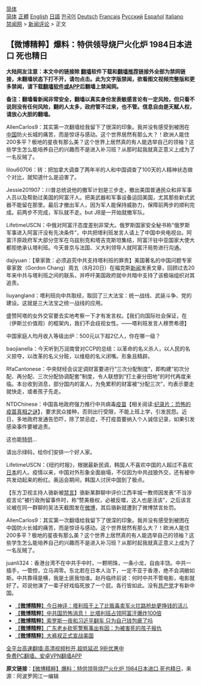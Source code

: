  <!-- 面包屑导航 --> <div class="breadcrumb"><!-- GTranslate: https://gtranslate.io/ -->  <div class="switcher notranslate">  <div class="selected">  <a href="#" onclick="return false;"> 简体</a>  </div>  <div class="option">  <a href="https://www.bannedbook.org" onclick="doGTranslate('zh-CN|zh-CN');jQuery('div.switcher div.selected a').html(jQuery(this).html());return false;" title="简体中文" class="nturl selected"> 简体</a>  <a href="https://www.bannedbook.org/zh-tw/" onclick="doGTranslate('zh-CN|zh-TW');jQuery('div.switcher div.selected a').html(jQuery(this).html());return false;" title="繁體中文" class="nturl"> 正體</a>  <a href="https://www.bannedbook.org/en/" onclick="doGTranslate('zh-CN|en');jQuery('div.switcher div.selected a').html(jQuery(this).html());return false;" title="English" class="nturl"> English</a>  <a href="https://www.bannedbook.org/ja/" onclick="doGTranslate('zh-CN|ja');jQuery('div.switcher div.selected a').html(jQuery(this).html());return false;" title="日本語" class="nturl"> 日語</a>  <a href="https://www.bannedbook.org/ko/" onclick="doGTranslate('zh-CN|ko');jQuery('div.switcher div.selected a').html(jQuery(this).html());return false;" title="한국어" class="nturl"> 한국어</a>  <a href="https://www.bannedbook.org/de/" onclick="doGTranslate('zh-CN|de');jQuery('div.switcher div.selected a').html(jQuery(this).html());return false;" title="Deutsch" class="nturl"> Deutsch</a>  <a href="https://www.bannedbook.org/fr/" onclick="doGTranslate('zh-CN|fr');jQuery('div.switcher div.selected a').html(jQuery(this).html());return false;" title="Français" class="nturl"> Français</a>  <a href="https://www.bannedbook.org/ru/" onclick="doGTranslate('zh-CN|ru');jQuery('div.switcher div.selected a').html(jQuery(this).html());return false;" title="Русский" class="nturl"> Русский</a>  <a href="https://www.bannedbook.org/es/" onclick="doGTranslate('zh-CN|es');jQuery('div.switcher div.selected a').html(jQuery(this).html());return false;" title="Español" class="nturl"> Español</a>  <a href="https://www.bannedbook.org/it/" onclick="doGTranslate('zh-CN|it');jQuery('div.switcher div.selected a').html(jQuery(this).html());return false;" title="Italiano" class="nturl"> Italiano</a>  </div>  </div>      <div class='breadcrumb-sub'><!-- Breadcrumb NavXT 6.3.0 --> <a href="https://www.bannedbook.org/" class="home">禁闻网</a> &gt; <a href="https://www.bannedbook.org/bnews/comments/" class="category">新闻评论</a> &gt; 正文</div></div><h2>【微博精粹】爆料：特供领导烧尸火化炉 1984日本进口 死也精日</h2> <p class="notice"><b>大陆网友注意：本文中的链接除 <a href="https://github.com/bannedbook/fanqiang" >翻墙</a>软件下载和<a href="https://github.com/killgcd/justmysocks/blob/master/README.md">翻墙推荐</a>链接外全部为禁网链接，未翻墙状态下打不开，请勿点击。此为文字版禁闻，欲看图文视频完整版和更多禁闻，请下载<a href="https://github.com/bannedbook/fanqiang">翻墙软件或APP</a>后翻墙上禁闻网。</p><p>备注：翻墙看新闻非常安全，翻墙以真实身份发表敏感言论有一定风险，但只看不说则没有任何风险，翻的人太多，政府管不过来，也不管。信息自由是天赋人权，请放心大胆的翻墙。</b></p>  <div class="entry"> <p id="summary">AllenCarlos9：其实第一次翻墙给我留下了很深的印象。我并没有感受到被困在<span class='wp_keywordlink_affiliate'><a href="https://www.bannedbook.org/" title="中国" target="_blank">中国</a></span>防火长城的痛苦，而是惊讶与感动。这个世界居然有那么大？！欧洲人能住200多平？极地的星夜有那么美？这个世界上居然真的有人能选举自己的领袖？这些学生怎么能培养自己的兴趣而不是进入补习班？从那时起我就真正意义上成为了一名反贼了。</p> <p id="conimg">lilou60706：转：把加拿大调查了两年半的人和中国调查了100天的人精神状态做个对比，就知道什么是迫害了。</p> <p>Jessie201907：川普总统说他的撤军计划是三步走，撤出美国普通民众和非军事人员以及帮助过美国的阿富汗人。把美武器和军事设备运回美国，尤其那些新式武器不能留在那里。最后才撤出军人，因为军人能保持威胁力，保障前两步的顺利完成。前两步不完成，军队就不走。but JB是一开始就撤军队。</p> <p>LifetimeUSCN：中俄对阿富汗态度差别非常大。俄罗斯国家安全秘书称“俄罗斯军事进入阿富汗没有先决条件”，中共把塔利班发言人请上了中国中央电视台。阿富汗原政府军大部分空军在乌兹别克和塔吉克斯坦集结，阿富汗驻中亚国家大使大都拒绝承认塔利班。今天普京与法国、义大利领导人就阿富汗局势进行沟通。</p>  <p>dajiyuan：【章家敦：必须追究中共支持塔利班的罪责】美国著名的中国问题专家章家敦（Gordon Chang）周五（8月20日）在福克斯<span class='wp_keywordlink_affiliate'><a href="https://www.bannedbook.org/" title="新闻">新闻</a></span>发表文章，回顾过去20年来中共与塔利班之间的联系，并呼吁美国政府就中共暗中支持了该极端组织对其追责。</p> <p>liuyangland：塔利班向中共取经，取回了三大法宝：统一战线、武装斗争、党的建设。这就是三大法宝之统一战线的应用。</p> <p>盛赞阿塔的女外交官要去实地考察一下才有发言权。【我们向国际社会保证，在（伊斯兰价值观）的框架内，我们不会歧视女性。——塔利班发言人穆贾希德】</p> <p>中国家庭人均月收入等级出炉：500元以下超2亿人，你在哪一级？</p>  <p>baojianella：今天听到万润南曾对CCP的总结：以革命的名义杀人，以人民的名义掠夺，以改革的名义分赃，以维稳的名义闭嘴。形象且精辟。</p> <p>RfaCantonese：中央财经会议定调财富要进行“三次分配制度”，即构建“初次分配、再分配、三次分配协调配套”制度，令人联想到“打土豪分田地”的时代再度来临。本台收到消息，部分国内的富人，为免累积的财富被“分配三次”，均表示要走就快走，或者孩子先走。</p> <p>NTDChinese：中国各地政府强力推行中共病毒<span class='wp_keywordlink'><a href="https://www.bannedbook.org/bnews/tculture/20160630/551027.html" title="疫苗" target="_blank">疫苗</a></span>【相关阅读:<a href='https://www.bannedbook.org/bnews/topimagenews/20180408/925060.html' target='_blank'>纪录片：恐怖的疫苗真相之谜</a>】，要求民众接种，否则出行受限，不能上班上学，引发民怨。近日，多地政府发通告恐吓，除了禁忌症，不打疫苗要纳入个人诚信记录，如果引发感染事件要被追责。</p> <p>这也能<a href="https://www.bannedbook.org/bnews/tag/%E7%89%B9%E4%BE%9B/" class="st_tag internal_tag" rel="tag" title="标签 特供 下的日志">特供</a>…</p>  <p>请出示绿码，给你们安排一个好人家。</p> <p>LifetimeUSCN：《纽约时报》，根据最新民调，韩国人不喜欢中国的人超过不喜欢<a href="https://www.bannedbook.org/bnews/tag/%e6%97%a5%e6%9c%ac/" class="st_tag internal_tag" rel="tag" title="标签 日本 下的日志">日本</a>的人。疫情以来，中国对外形象全面崩塌，不仅因为中共战狼外交，还有被中共发动起来的粉红。奥运会期间，韩国人讨厌中国到了极点。</p> <p>【东方卫视主持人骆新被<span class='wp_keywordlink_affiliate'><a href="https://www.bannedbook.org/bnews/bblog/" title="禁言博客" target="_blank">禁言</a></span>】骆新某群聊中评价江西丰城一教师因发表“不当涉疫言论”被行政拘留事件时，称“赞美极权，必被反噬，这人也是活该”，之后该言论被在同一群聊的吴法天截图发在<a href="https://www.bannedbook.org/bnews/tag/%e5%be%ae%e5%8d%9a/" class="st_tag internal_tag" rel="tag" title="标签 微博 下的日志">微博</a>，其后骆新就遭到了微博禁言处罚。</p> <p>AllenCarlos9：其实第一次翻墙给我留下了很深的印象。我并没有感受到被困在中国防火长城的痛苦，而是惊讶与感动。这个世界居然有那么大？！欧洲人能住200多平？极地的星夜有那么美？这个世界上居然真的有人能选举自己的领袖？这些学生怎么能培养自己的兴趣而不是进入补习班？从那时起我就真正意义上成为了一名反贼了。</p>  <p>juanli324：香港台湾不在中共手中时，一颗明珠，一条小龙，自由丰饶。中共一插手，一管控，立马凋零。东北若在日本人治下，一定不亚于香港，绝不会凋敝如斯。中共靠得是横，我是土匪我怕谁。赵丹临终前说：何时中共不管电影，电影就好了。邓说他演了一辈子好戏临死放了一个屁。各行皆如此。没有<a href="https://www.bannedbook.org/bnews/tag/%e5%85%b1%e4%ba%a7%e5%85%9a/" class="st_tag internal_tag" rel="tag" title="标签 共产党 下的日志">共产党</a>才有新中国。</p> <ul class='op-related-articles' title='相关阅读'> <li><a href='https://www.bannedbook.org/bnews/comments/20210820/1609715.html' target='_blank'>【<b>微博精粹</b>】今日神评：塔利班干上了比贩毒卖军火拦路抢劫更挣钱的活儿</a></li> <li><a href='https://www.bannedbook.org/bnews/comments/20210818/1608424.html' target='_blank'>【<b>微博精粹</b>】中共国恐怖消息！ 比塔利班占领阿富汗爆炸100倍</a></li> <li><a href='https://www.bannedbook.org/bnews/comments/20210817/1607754.html' target='_blank'>【<b>微博精粹</b>】索罗斯一夜和习近平翻车 只为自己钱包瘪了吗</a></li> <li><a href='https://www.bannedbook.org/bnews/comments/20210816/1607002.html' target='_blank'>【<b>微博精粹</b>】广东老乡砍死警察事出有因：为被害死的孩子报仇</a></li> <li><a href='https://www.bannedbook.org/bnews/comments/20210815/1606581.html' target='_blank'>【<b>微博精粹</b>】大裤衩正式宣战美国</a></li> </ul> <p class="texttj"> <a href="https://github.com/bannedbook/fanqiang/wiki/V2ray%E6%9C%BA%E5%9C%BA" target="_blank">全平台高速翻墙:高清视频秒开,超低延迟,9折优惠中</a><br/> <a href="https://github.com/bannedbook/fanqiang/wiki/%E7%A6%81%E9%97%BB%E7%BD%91%E5%AE%89%E5%8D%93%E7%BF%BB%E5%A2%99%E6%96%B0%E9%97%BBAPP" target="_blank">免费PC翻墙、安卓VPN翻墙APP</a></p><p> <b>原文链接</b>：<a class="src_link" href="https://www.aboluowang.com/2021/0822/1636237.html" target="_blank">【微博精粹】爆料：特供领导烧尸火化炉 1984日本进口 死也精日</a>，来源：阿波罗网江一编辑 </p><a name='sharetosocial'></a>  <div style="margin-bottom:5px;padding-bottom:5px;clear:both"> <div id="archive-pix-1" class="banner-ads"> <!-- AuctionX Display platform tag START --> <div id="26318x728x90x621x_ADSLOT2" clicktrack="%%CLICK_URL_ESC%%"></div> <!-- AuctionX Display platform tag END --> </div> <div id="archive-pix-2" class="banner-ads"> <!-- AuctionX Display platform tag START --> <div id="26315x300x250x621x_ADSLOT2" clicktrack="%%CLICK_URL_ESC%%"></div> <!-- AuctionX Display platform tag END --> </div> </div>  <div id="archive-pix-1" class="banner-ads"> <!-- AuctionX Display platform tag START --> <div id="26318x728x90x621x_ADSLOT3" clicktrack="%%CLICK_URL_ESC%%"></div> <!-- AuctionX Display platform tag END --> </div> </div><!--END ENTRY--> 